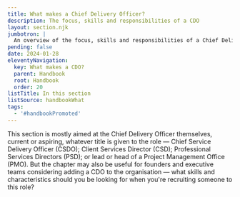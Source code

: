 ```yaml
---
title: What makes a Chief Delivery Officer?
description: The focus, skills and responsibilities of a CDO
layout: section.njk
jumbotron: |
  An overview of the focus, skills and responsibilities of a Chief Delivery Officer, to help understand the role and appreciate the capabilities and characteristics required for a CDO.
pending: false
date: 2024-01-28
eleventyNavigation:
  key: What makes a CDO?
  parent: Handbook
  root: Handbook
  order: 20
listTitle: In this section
listSource: handbookWhat
tags:
  - '#handbookPromoted'
---
```


This section is mostly aimed at the Chief Delivery Officer themselves, current or aspiring, whatever title is given to the role — Chief Service Delivery Officer (CSDO); Client Services Director (CSD); Professional Services Directors (PSD); or lead or head of a Project Management Office (PMO). But the chapter may also be useful for founders and executive teams considering adding a CDO to the organisation — what skills and characteristics should you be looking for when you're recruiting someone to this role?
